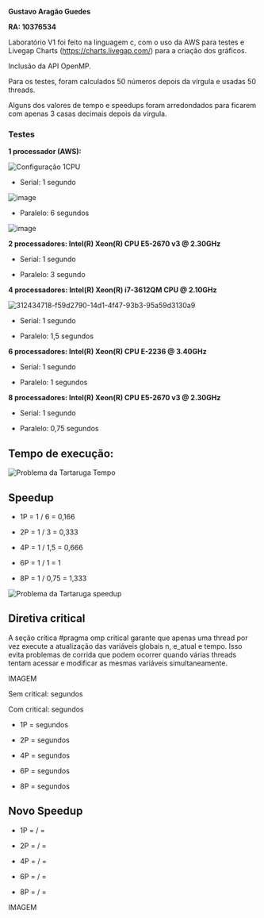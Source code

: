 **Gustavo Aragão Guedes**

**RA: 10376534**

Laboratório V1 foi feito na linguagem c, com o uso da AWS para testes e Livegap Charts (https://charts.livegap.com/) para a criação dos gráficos.

Inclusão da API OpenMP.

Para os testes, foram calculados 50 números depois da vírgula e usadas 50 threads.

Alguns dos valores de tempo e speedups foram arredondados para ficarem com apenas 3 casas decimais depois da vírgula.


### Testes

**1 processador (AWS):**

![Configuração 1CPU](https://github.com/Gustavo-Aragao-Guedes/CP05G/assets/64610385/1ac61e5f-eba8-493f-938c-798cfa8fce66)

* Serial: 1 segundo

![image](https://github.com/Gustavo-Aragao-Guedes/CP05G/assets/64610385/8c1466af-0b6d-4e0a-b86c-17bacc97b2db)

* Paralelo: 6 segundos

![image](https://github.com/Gustavo-Aragao-Guedes/CP05G/assets/64610385/87ec5578-c618-45ef-bd77-e9540b1012ab)


**2 processadores:  Intel(R) Xeon(R) CPU E5-2670 v3 @ 2.30GHz**

* Serial: 1 segundo

* Paralelo: 3 segundo

**4 processadores:  Intel(R) Xeon(R) i7-3612QM CPU @ 2.10GHz**

![312434718-f59d2790-14d1-4f47-93b3-95a59d3130a9](https://github.com/Gustavo-Aragao-Guedes/CP05G/assets/64610385/91ab9e16-1096-41b4-a9fd-c00fff71262f)

* Serial: 1 segundo

* Paralelo: 1,5 segundos

**6 processadores: Intel(R) Xeon(R) CPU E-2236 @ 3.40GHz**

* Serial: 1 segundo

* Paralelo: 1 segundos

**8 processadores: Intel(R) Xeon(R) CPU E5-2670 v3 @ 2.30GHz**

* Serial: 1 segundo
  
* Paralelo: 0,75 segundos

## Tempo de execução:

![Problema da Tartaruga Tempo](https://github.com/Gustavo-Aragao-Guedes/CP05G/assets/64610385/f62ec320-91b3-4fd4-9cdb-8ec80f5f4fa9)

## Speedup

* 1P = 1 / 6 = 0,166

* 2P = 1 / 3 = 0,333

* 4P = 1 / 1,5 = 0,666

* 6P = 1 / 1 = 1

* 8P = 1 / 0,75 = 1,333

![Problema da Tartaruga speedup](https://github.com/Gustavo-Aragao-Guedes/CP05G/assets/64610385/5289bcad-e6e3-4b09-a9ee-048a790b71f8)


## Diretiva critical

A seção crítica #pragma omp critical garante que apenas uma thread por vez execute a atualização das variáveis globais n, e_atual e tempo. Isso evita problemas de corrida que podem ocorrer quando várias threads tentam acessar e modificar as mesmas variáveis simultaneamente.

IMAGEM

Sem critical:  segundos

Com critical:  segundos

* 1P =  segundos

* 2P =  segundos

* 4P =  segundos

* 6P =  segundos

* 8P =  segundos

## Novo Speedup

* 1P =  /  = 

* 2P =  /  = 

* 4P =  /  = 

* 6P =  /  = 

* 8P =  /  = 

IMAGEM

